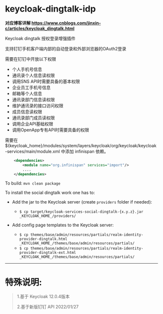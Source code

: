 # keycloak-dingtalk-idp

**对应博客详解 https://www.cnblogs.com/jinxin-c/articles/keycloak_dingtalk.html**

Keycloak dingtalk 授权登录增强插件

支持钉钉手机客户端内部的自动登录和外部浏览器的OAuth2登录


需要在钉钉中开放以下权限

-   个人手机号信息	
-   通讯录个人信息读权限	
-   调用SNS API时需要具备的基本权限	
-   企业员工手机号信息	
-   邮箱等个人信息	
-   通讯录部门信息读权限	
-   维护通讯录的接口访问权限	
-   成员信息读权限	
-   通讯录部门成员读权限	
-   调用企业API基础权限	
-   调用OpenApp专有API时需要具备的权限	




需要在 ${keycloak_home}/modules/system/layers/keycloak/org/keycloak/keycloak-services/main/module.xml
 中添加 infinispan 依赖。

```xml
    <dependencies>
        <module name="org.infinispan" services="import"/>
        ....
    </dependencies>
```

To build:
`mvn clean package`

To install the social dingtalk work one has to:

* Add the jar to the Keycloak server (create `providers` folder if needed):
  * `$ cp target/keycloak-services-social-dingtalk-{x.y.z}.jar _KEYCLOAK_HOME_/providers/` 

* Add config page templates to the Keycloak server:
  * `$ cp themes/base/admin/resources/partials/realm-identity-provider-dingtalk.html _KEYCLOAK_HOME_/themes/base/admin/resources/partials/`
  * `$ cp themes/base/admin/resources/partials/realm-identity-provider-dingtalk-ext.html _KEYCLOAK_HOME_/themes/base/admin/resources/partials/`

-----------------------------------------------------------------
特殊说明:
=========================================================
> 1.基于 Keycloak 12.0.4版本
>
> 2.基于新版钉钉 API 2022/01/27


